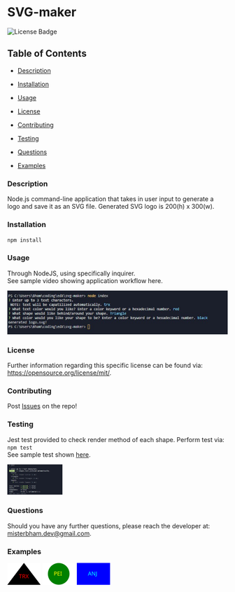 # SVG-maker
![License Badge](https://img.shields.io/badge/License-MIT-yellow.svg)

## Table of Contents 
* [Description](#Description) 

* [Installation](#Installation) 

* [Usage](#Usage) 

* [License](#License) 

* [Contributing](#Contributing) 

* [Testing](#Testing) 

* [Questions](#Questions) 

* [Examples](#Examples) 

### Description
Node.js command-line application that takes in user input to generate a logo and save it as an SVG file. Generated SVG logo is 200(h) x 300(w).

### Installation
`npm install`

### Usage
Through NodeJS, using specifically inquirer. </br>
See sample video showing application workflow <a hred="https://drive.google.com/file/d/16VM3iyqBGFL4B8y_rTFfCZvTNH7dcZ-V/view">here</a>.

<img src="./images/application-cli-workflow.jpg">

### License
Further information regarding this specific license can be found via: https://opensource.org/license/mit/. 

### Contributing
Post <a href="https://github.com/MisterBham/svg-maker/issues">Issues</a> on the repo!

### Testing
Jest test provided to check render method of each shape. 
Perform test via: `npm test` </br>
See sample test shown <a href="https://drive.google.com/file/d/19WlDVx5IHQOf2dVkVankXC3uIzuHqq9p/view">here</a>.

<img src="./images/jestTest.jpg" width=25% height=25%>

### Questions
Should you have any further questions, please reach the developer at: <a href="mailto:misterbham.dev@gmail.com">misterbham.dev@gmail.com</a>. 

### Examples

<img src="./images/logo-example1.svg" width=15% height=15%>
<img src="./images/logo-example2.svg" width=15% height=15%>
<img src="./images/logo-example3.svg" width=15% height=15%>

